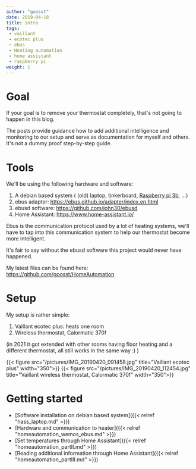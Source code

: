 ```yaml
---
author: "goosst"
date: 2019-04-18
title: intro
tags:
 - vaillant
 - ecotec plus
 - ebus
 - Heating automation
 - home assistant
 - raspberry pi
weight: 1
---
```



# Goal

If your goal is to remove your thermostat completely, that's not going to happen in this blog.

The posts provide guidance how to add additional intelligence and monitoring to our setup and serve as documentation for myself and others. It's not a dummy proof step-by-step guide.

# Tools

We'll be using the following hardware and software:

1. A debian based system ( (old) laptop, tinkerboard, [Raspberry pi 3b](https://www.banggood.com/Raspberry-Pi-3-Model-B-Plus-Mother-Board-Mainboard-With-BCM2837B0-Cortex-A53-ARMv8-1_4GHz-CPU-D-p-1278398.html?p=ET150713234951201708&custlinkid=664885), ...)
2. ebus adapter: https://ebus.github.io/adapter/index.en.html
3. ebusd software: https://github.com/john30/ebusd
4. Home Assistant: https://www.home-assistant.io/

Ebus is the communication protocol used by a lot of heating systems, we'll have to tap into this communication system to help our thermostat become more intelligent.

It's fair to say without the ebusd software this project would never have happened.

My latest files can be found here: https://github.com/goosst/HomeAutomation

# Setup

My setup is rather simple:

1. Vaillant ecotec plus: heats one room 
2. Wireless thermostat, Calormatic 370f

(in 2021 it got extended with other rooms having floor heating and a different thermostat, all still works in the same way :) )


{{< figure src="/pictures/IMG_20190420_091458.jpg" title="Vaillant ecotec plus" width="350">}}
{{< figure src="/pictures/IMG_20190420_112454.jpg" title="Vaillant wireless thermostat, Calormatic 370f" width="350">}}

# Getting started

* [Software installation on debian based system]({{< relref "hass_laptop.md" >}})
* [Hardware and communication to heater]({{< relref "homeautomation_wemos_ebus.md" >}})
* [Set temperatures through Home Assistant]({{< relref "homeautomation_partII.md" >}})
* [Reading additional information through Home Assistant]({{< relref "homeautomation_partIII.md" >}})
